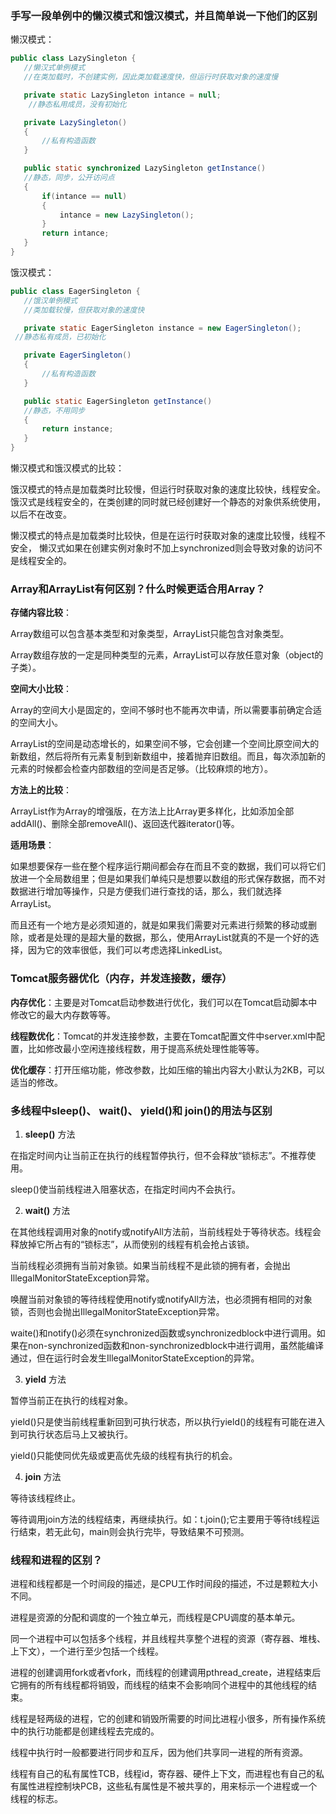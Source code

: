 ### 手写一段单例中的懒汉模式和饿汉模式，并且简单说一下他们的区别
  懒汉模式：
  ``` java
  public class LazySingleton {
     //懒汉式单例模式
     //在类加载时，不创建实例，因此类加载速度快，但运行时获取对象的速度慢

     private static LazySingleton intance = null;
      //静态私用成员，没有初始化

     private LazySingleton()
     {
         //私有构造函数
     }

     public static synchronized LazySingleton getInstance()    
     //静态，同步，公开访问点
     {
         if(intance == null)
         {
             intance = new LazySingleton();
         }
         return intance;
     }
  }
  ```

  饿汉模式：
  ``` java
  public class EagerSingleton {
     //饿汉单例模式
     //类加载较慢，但获取对象的速度快

     private static EagerSingleton instance = new EagerSingleton();
   //静态私有成员，已初始化

     private EagerSingleton()
     {
         //私有构造函数
     }

     public static EagerSingleton getInstance()    
     //静态，不用同步
     {
         return instance;
     }
  }
  ```

  懒汉模式和饿汉模式的比较：

  饿汉模式的特点是加载类时比较慢，但运行时获取对象的速度比较快，线程安全。饿汉式是线程安全的，在类创建的同时就已经创建好一个静态的对象供系统使用，以后不在改变。

  懒汉模式的特点是加载类时比较快，但是在运行时获取对象的速度比较慢，线程不安全， 懒汉式如果在创建实例对象时不加上synchronized则会导致对象的访问不是线程安全的。


### Array和ArrayList有何区别？什么时候更适合用Array？

  **存储内容比较**：

  Array数组可以包含基本类型和对象类型，ArrayList只能包含对象类型。

  Array数组存放的一定是同种类型的元素，ArrayList可以存放任意对象（object的子类）。

  **空间大小比较**：

  Array的空间大小是固定的，空间不够时也不能再次申请，所以需要事前确定合适的空间大小。

  ArrayList的空间是动态增长的，如果空间不够，它会创建一个空间比原空间大的新数组，然后将所有元素复制到新数组中，接着抛弃旧数组。而且，每次添加新的元素的时候都会检查内部数组的空间是否足够。（比较麻烦的地方）。

  **方法上的比较**：

  ArrayList作为Array的增强版，在方法上比Array更多样化，比如添加全部addAll()、删除全部removeAll()、返回迭代器iterator()等。

  **适用场景**：

  如果想要保存一些在整个程序运行期间都会存在而且不变的数据，我们可以将它们放进一个全局数组里；但是如果我们单纯只是想要以数组的形式保存数据，而不对数据进行增加等操作，只是方便我们进行查找的话，那么，我们就选择ArrayList。


  而且还有一个地方是必须知道的，就是如果我们需要对元素进行频繁的移动或删除，或者是处理的是超大量的数据，那么，使用ArrayList就真的不是一个好的选择，因为它的效率很低，我们可以考虑选择LinkedList。


### Tomcat服务器优化（内存，并发连接数，缓存）

  **内存优化**：主要是对Tomcat启动参数进行优化，我们可以在Tomcat启动脚本中修改它的最大内存数等等。

  **线程数优化**：Tomcat的并发连接参数，主要在Tomcat配置文件中server.xml中配置，比如修改最小空闲连接线程数，用于提高系统处理性能等等。

  **优化缓存**：打开压缩功能，修改参数，比如压缩的输出内容大小默认为2KB，可以适当的修改。

### 多线程中sleep()、 wait()、 yield()和 join()的用法与区别

  1. **sleep()** 方法

  在指定时间内让当前正在执行的线程暂停执行，但不会释放“锁标志”。不推荐使用。

  sleep()使当前线程进入阻塞状态，在指定时间内不会执行。

  2. **wait()** 方法

  在其他线程调用对象的notify或notifyAll方法前，当前线程处于等待状态。线程会释放掉它所占有的“锁标志”，从而使别的线程有机会抢占该锁。

  当前线程必须拥有当前对象锁。如果当前线程不是此锁的拥有者，会抛出IllegalMonitorStateException异常。

  唤醒当前对象锁的等待线程使用notify或notifyAll方法，也必须拥有相同的对象锁，否则也会抛出IllegalMonitorStateException异常。

  waite()和notify()必须在synchronized函数或synchronizedblock中进行调用。如果在non-synchronized函数和non-synchronizedblock中进行调用，虽然能编译通过，但在运行时会发生IllegalMonitorStateException的异常。

  3. **yield** 方法

  暂停当前正在执行的线程对象。

  yield()只是使当前线程重新回到可执行状态，所以执行yield()的线程有可能在进入到可执行状态后马上又被执行。

  yield()只能使同优先级或更高优先级的线程有执行的机会。

  4. **join** 方法

  等待该线程终止。

  等待调用join方法的线程结束，再继续执行。如：t.join();它主要用于等待t线程运行结束，若无此句，main则会执行完毕，导致结果不可预测。

### 线程和进程的区别？

  进程和线程都是一个时间段的描述，是CPU工作时间段的描述，不过是颗粒大小不同。

  进程是资源的分配和调度的一个独立单元，而线程是CPU调度的基本单元。

  同一个进程中可以包括多个线程，并且线程共享整个进程的资源（寄存器、堆栈、上下文），一个进行至少包括一个线程。

  进程的创建调用fork或者vfork，而线程的创建调用pthread_create，进程结束后它拥有的所有线程都将销毁，而线程的结束不会影响同个进程中的其他线程的结束。

  线程是轻两级的进程，它的创建和销毁所需要的时间比进程小很多，所有操作系统中的执行功能都是创建线程去完成的。

  线程中执行时一般都要进行同步和互斥，因为他们共享同一进程的所有资源。

  线程有自己的私有属性TCB，线程id，寄存器、硬件上下文，而进程也有自己的私有属性进程控制块PCB，这些私有属性是不被共享的，用来标示一个进程或一个线程的标志。
